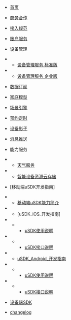 * [首页](zh-cn/README)
* [商务合作](zh-cn/Business)
* [接入规范](zh-cn/AccessSpecification)
* [账户服务](zh-cn/Account)
* 设备管理
* * [设备管理服务 标准版](zh-cn/DevicesStandard)
* * [设备管理服务 企业版](zh-cn/DevicesEnterprise)
* [数据订阅](zh-cn/DataSubscription)
* [家庭模型](zh-cn/Family)
* [场景引擎](zh-cn/IFTTT)
* [预约定时](zh-cn/Scheduler)
* [设备影子](zh-cn/DevicesShadow)
* [消息推送](zh-cn/MessagePush)
* 能力服务
* * [天气服务](zh-cn/CapacityService_Weather)
* * [智能设备资源云存储](zh-cn/CapacityService_DeviceCloudStorage)


* [移动端uSDK开发指南]
* * [移动端uSDK能力简介](zh-cn/uSDK)
* * [uSDK_iOS_开发指南]
* * * [uSDK使用说明](zh-cn/uSDK_Phone_iOS_USE_GUIDE)
* * * [uSDK接口说明](zh-cn/uSDK_Phone_iOS_API_GUIDE)

* * [uSDK_Android_开发指南](zh-cn/uSDK_Phone_Android)
* * * [uSDK使用说明](zh-cn/uSDK_Phone_iOS)
* * * [uSDK接口说明](zh-cn/uSDK_Phone_iOS)

* [设备端SDK](zh-cn/SmartDeviceSDK)


* [changelog](zh-cn/ChangeLog)
